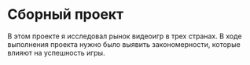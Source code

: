 # Сборный проект

В этом проекте я исследовал рынок видеоигр в трех странах. В ходе выполнения проекта нужно было выявить закономерности, которые влияют на успешность игры.